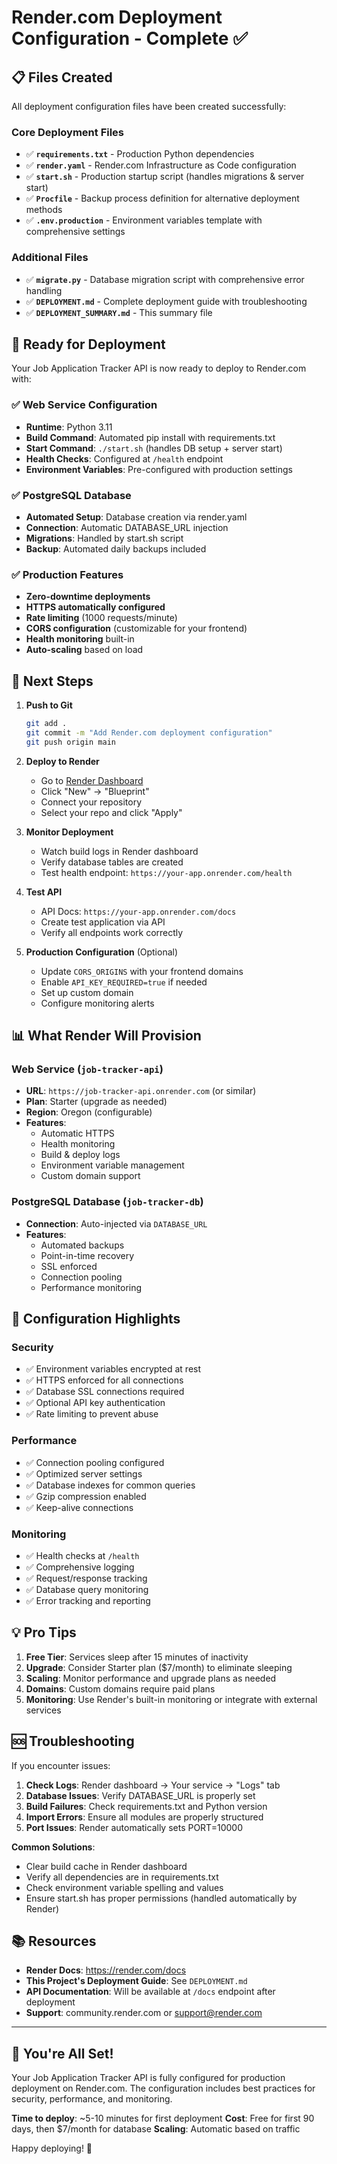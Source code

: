 # Render.com Deployment Configuration - Complete ✅

## 📋 Files Created

All deployment configuration files have been created successfully:

### Core Deployment Files
- ✅ **`requirements.txt`** - Production Python dependencies
- ✅ **`render.yaml`** - Render.com Infrastructure as Code configuration
- ✅ **`start.sh`** - Production startup script (handles migrations & server start)
- ✅ **`Procfile`** - Backup process definition for alternative deployment methods
- ✅ **`.env.production`** - Environment variables template with comprehensive settings

### Additional Files
- ✅ **`migrate.py`** - Database migration script with comprehensive error handling
- ✅ **`DEPLOYMENT.md`** - Complete deployment guide with troubleshooting
- ✅ **`DEPLOYMENT_SUMMARY.md`** - This summary file

## 🚀 Ready for Deployment

Your Job Application Tracker API is now ready to deploy to Render.com with:

### ✅ Web Service Configuration
- **Runtime**: Python 3.11
- **Build Command**: Automated pip install with requirements.txt
- **Start Command**: `./start.sh` (handles DB setup + server start)
- **Health Checks**: Configured at `/health` endpoint
- **Environment Variables**: Pre-configured with production settings

### ✅ PostgreSQL Database
- **Automated Setup**: Database creation via render.yaml
- **Connection**: Automatic DATABASE_URL injection
- **Migrations**: Handled by start.sh script
- **Backup**: Automated daily backups included

### ✅ Production Features
- **Zero-downtime deployments**
- **HTTPS automatically configured**
- **Rate limiting** (1000 requests/minute)
- **CORS configuration** (customizable for your frontend)
- **Health monitoring** built-in
- **Auto-scaling** based on load

## 🎯 Next Steps

1. **Push to Git**
   ```bash
   git add .
   git commit -m "Add Render.com deployment configuration"
   git push origin main
   ```

2. **Deploy to Render**
   - Go to [Render Dashboard](https://dashboard.render.com)
   - Click "New" → "Blueprint"
   - Connect your repository
   - Select your repo and click "Apply"

3. **Monitor Deployment**
   - Watch build logs in Render dashboard
   - Verify database tables are created
   - Test health endpoint: `https://your-app.onrender.com/health`

4. **Test API**
   - API Docs: `https://your-app.onrender.com/docs`
   - Create test application via API
   - Verify all endpoints work correctly

5. **Production Configuration** (Optional)
   - Update `CORS_ORIGINS` with your frontend domains
   - Enable `API_KEY_REQUIRED=true` if needed
   - Set up custom domain
   - Configure monitoring alerts

## 📊 What Render Will Provision

### Web Service (`job-tracker-api`)
- **URL**: `https://job-tracker-api.onrender.com` (or similar)
- **Plan**: Starter (upgrade as needed)
- **Region**: Oregon (configurable)
- **Features**:
  - Automatic HTTPS
  - Health monitoring
  - Build & deploy logs
  - Environment variable management
  - Custom domain support

### PostgreSQL Database (`job-tracker-db`)
- **Connection**: Auto-injected via `DATABASE_URL`
- **Features**:
  - Automated backups
  - Point-in-time recovery
  - SSL enforced
  - Connection pooling
  - Performance monitoring

## 🔧 Configuration Highlights

### Security
- ✅ Environment variables encrypted at rest
- ✅ HTTPS enforced for all connections
- ✅ Database SSL connections required
- ✅ Optional API key authentication
- ✅ Rate limiting to prevent abuse

### Performance
- ✅ Connection pooling configured
- ✅ Optimized server settings
- ✅ Database indexes for common queries
- ✅ Gzip compression enabled
- ✅ Keep-alive connections

### Monitoring
- ✅ Health checks at `/health`
- ✅ Comprehensive logging
- ✅ Request/response tracking
- ✅ Database query monitoring
- ✅ Error tracking and reporting

## 💡 Pro Tips

1. **Free Tier**: Services sleep after 15 minutes of inactivity
2. **Upgrade**: Consider Starter plan ($7/month) to eliminate sleeping
3. **Scaling**: Monitor performance and upgrade plans as needed
4. **Domains**: Custom domains require paid plans
5. **Monitoring**: Use Render's built-in monitoring or integrate with external services

## 🆘 Troubleshooting

If you encounter issues:

1. **Check Logs**: Render dashboard → Your service → "Logs" tab
2. **Database Issues**: Verify DATABASE_URL is properly set
3. **Build Failures**: Check requirements.txt and Python version
4. **Import Errors**: Ensure all modules are properly structured
5. **Port Issues**: Render automatically sets PORT=10000

**Common Solutions**:
- Clear build cache in Render dashboard
- Verify all dependencies are in requirements.txt
- Check environment variable spelling and values
- Ensure start.sh has proper permissions (handled automatically by Render)

## 📚 Resources

- **Render Docs**: https://render.com/docs
- **This Project's Deployment Guide**: See `DEPLOYMENT.md`
- **API Documentation**: Will be available at `/docs` endpoint after deployment
- **Support**: community.render.com or support@render.com

---

## 🎉 You're All Set!

Your Job Application Tracker API is fully configured for production deployment on Render.com. The configuration includes best practices for security, performance, and monitoring.

**Time to deploy**: ~5-10 minutes for first deployment
**Cost**: Free for first 90 days, then $7/month for database
**Scaling**: Automatic based on traffic

Happy deploying! 🚀
